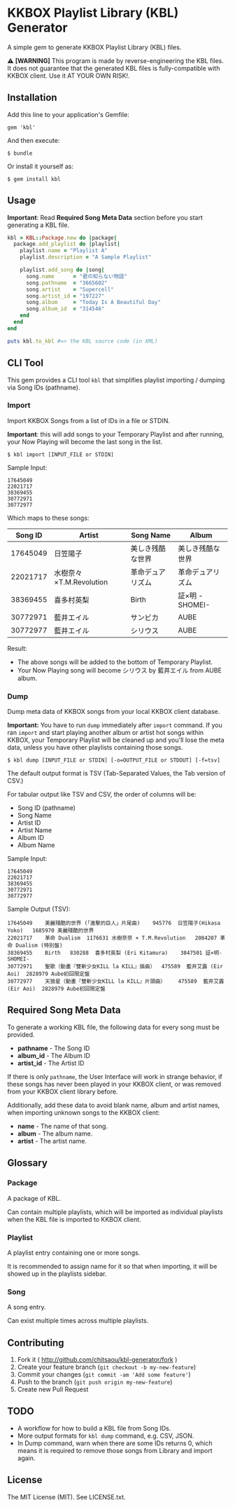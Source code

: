 # KKBOX Playlist Library (KBL) Generator

A simple gem to generate KKBOX Playlist Library (KBL) files.

:warning: **[WARNING]** This program is made by reverse-engineering the KBL files. It does not guarantee that the generated KBL files is fully-compatible with KKBOX client. Use it AT YOUR OWN RISK!.

## Installation

Add this line to your application's Gemfile:

    gem 'kbl'

And then execute:

    $ bundle

Or install it yourself as:

    $ gem install kbl

## Usage

**Important**: Read **Required Song Meta Data** section before you start generating a KBL file.

```rb
kbl = KBL::Package.new do |package|
  package.add_playlist do |playlist|
    playlist.name = "Playlist A"
    playlist.description = "A Sample Playlist"

    playlist.add_song do |song|
      song.name      = "君の知らない物語"
      song.pathname  = "3665602"
      song.artist    = "Supercell"
      song.artist_id = "197227"
      song.album     = "Today Is A Beautiful Day"
      song.album_id  = "314546"
    end
  end
end

puts kbl.to_kbl #=> the KBL source code (in XML)
```

## CLI Tool

This gem provides a CLI tool `kbl` that simplifies playlist importing / dumping via Song IDs (pathname).

### Import

Import KKBOX Songs from a list of IDs in a file or STDIN.

**Important**: this will add songs to your Temporary Playlist and after running, your Now Playing will become the last song in the list.

```shell-session
$ kbl import [INPUT_FILE or STDIN]
```

Sample Input:

    17645049
    22021717
    38369455
    30772971
    30772977

Which maps to these songs:

| Song ID | Artist | Song Name | Album |
|---------|--------|-----------|-------|
| 17645049 | 日笠陽子 | 美しき残酷な世界 | 美しき残酷な世界 |
| 22021717 | 水樹奈々×T.M.Revolution | 革命デュアリズム | 革命デュアリズム |
| 38369455 | 喜多村英梨 | Birth | 証×明 -SHOMEI- |
| 30772971 | 藍井エイル | サンビカ | AUBE |
| 30772977 | 藍井エイル | シリウス | AUBE |

Result:

* The above songs will be added to the bottom of Temporary Playlist.
* Your Now Playing song will become シリウス by 藍井エイル from AUBE album.

### Dump

Dump meta data of KKBOX songs from your local KKBOX client database.

**Important:** You have to run `dump` immediately after `import` command. If you ran `import` and start playing another album or artist hot songs within KKBOX, your Temporary Playlist will be cleaned up and you'll lose the meta data, unless you have other playlists containing those songs.

```shell-session
$ kbl dump [INPUT_FILE or STDIN] [-o=OUTPUT_FILE or STDOUT] [-f=tsv]
```

The default output format is TSV (Tab-Separated Values, the Tab version of CSV.)

For tabular output like TSV and CSV, the order of columns will be:

* Song ID (pathname)
* Song Name
* Artist ID
* Artist Name
* Album ID
* Album Name

Sample Input:

    17645049
    22021717
    38369455
    30772971
    30772977

Sample Output (TSV):

    17645049	美麗殘酷的世界 (「進擊的巨人」片尾曲)	945776	日笠陽子(Hikasa Yoko)	1685970	美麗殘酷的世界
    22021717	革命 Dualism	1176631	水樹奈奈 × T.M.Revolution	2084207	革命 Dualism (特別盤)
    38369455	Birth	830288	喜多村英梨 (Eri Kitamura)	3847501	証×明-SHOMEI-
    30772971	聖歌（動畫『雙斬少女KILL la KILL』插曲）	475589	藍井艾露 (Eir Aoi)	2828979	Aube初回限定盤
    30772977	天狼星（動畫『雙斬少女KILL la KILL』片頭曲）	475589	藍井艾露 (Eir Aoi)	2828979	Aube初回限定盤

## Required Song Meta Data

To generate a working KBL file, the following data for every song must be provided.

* **pathname** - The Song ID
* **album_id** - The Album ID
* **artist_id** - The Artist ID

If there is only `pathname`, the User Interface will work in strange behavior, if these songs has never been played in your KKBOX client, or was removed from your KKBOX client library before.

Additionally, add these data to avoid blank name, album and artist names, when importing unknown songs to the KKBOX client:

* **name** - The name of that song.
* **album** - The album name.
* **artist** - The artist name.

## Glossary

### Package

A package of KBL.

Can contain multiple playlists, which will be imported as individual playlists when the KBL file is imported to KKBOX client.

### Playlist

A playlist entry containing one or more songs.

It is recommended to assign name for it so that when importing, it will be showed up in the playlists sidebar.

### Song

A song entry.

Can exist multiple times across multiple playlists.

## Contributing

1. Fork it ( http://github.com/chitsaou/kbl-generator/fork )
2. Create your feature branch (`git checkout -b my-new-feature`)
3. Commit your changes (`git commit -am 'Add some feature'`)
4. Push to the branch (`git push origin my-new-feature`)
5. Create new Pull Request

## TODO

* A workflow for how to build a KBL file from Song IDs.
* More output formats for `kbl dump` command, e.g. CSV, JSON.
* In Dump command, warn when there are some IDs returns 0, which means it is required to remove those songs from Library and import again.

## License

The MIT License (MIT). See LICENSE.txt.
